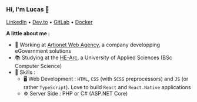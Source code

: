 ### Hi, I'm Lucas 👋

<a href="https://www.linkedin.com/in/lucas-fridez-b58aa6139" target="_blank">LinkedIn</a> • <a href="https://dev.to/fridezlucas" target="_blank">Dev.to</a> • <a href="https://gitlab.com/fridezlucas" target="_blank">GitLab</a> • <a href="https://hub.docker.com/u/fridezlucas" target="_blank">Docker</a>

**A little about me :**

- :briefcase: Working at <a href="https://artionet.com" target="_blank">Artionet Web Agency</a>, a company developping eGovernment solutions
- 📚 Studying at the <a href="https://github.com/HE-Arc" target="_blank">HE-Arc</a>, a University of Applied Sciences (BSc Computer Science)
- :wrench: Skills :
  - :desktop_computer: Web Development : `HTML`, `CSS` (with `SCSS` preprocessors) and `JS` (or rather `TypeScript`). Love to build `React` and `React.Native` applications
  - :gear: Server Side : PHP or C# (ASP.NET Core)

<!-- - 🌱 I’m currently learning ...
- 👯 I’m looking to collaborate on ...
- 🤔 I’m looking for help with ...
- 💬 Ask me about ...
- 📫 How to reach me: ...
- 😄 Pronouns: ...
- ⚡ Fun fact: ...
-->
